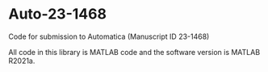 # Auto-23-1468
Code for submission to Automatica (Manuscript ID 23-1468)

All code in this library is MATLAB code and the software version is MATLAB R2021a.
